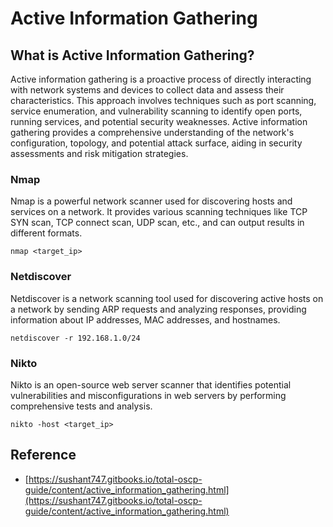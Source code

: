 # **Active Information Gathering** #

## **What is Active Information Gathering?** ##
Active information gathering is a proactive process of directly interacting with network systems and devices to collect data and assess their characteristics. This approach involves techniques such as port scanning, service enumeration, and vulnerability scanning to identify open ports, running services, and potential security weaknesses. Active information gathering provides a comprehensive understanding of the network's configuration, topology, and potential attack surface, aiding in security assessments and risk mitigation strategies.

### **Nmap** ###
Nmap is a powerful network scanner used for discovering hosts and services on a network. It provides various scanning techniques like TCP SYN scan, TCP connect scan, UDP scan, etc., and can output results in different formats.
```
nmap <target_ip>
```
### **Netdiscover** ###

Netdiscover is a network scanning tool used for discovering active hosts on a network by sending ARP requests and analyzing responses, providing information about IP addresses, MAC addresses, and hostnames.
```
netdiscover -r 192.168.1.0/24
```

### **Nikto** ###

Nikto is an open-source web server scanner that identifies potential vulnerabilities and misconfigurations in web servers by performing comprehensive tests and analysis.
```
nikto -host <target_ip>
```

## **Reference** ##

- [https://sushant747.gitbooks.io/total-oscp-guide/content/active_information_gathering.html](https://sushant747.gitbooks.io/total-oscp-guide/content/active_information_gathering.html)